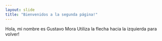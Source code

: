 ```yaml
---
layout: slide
title: "Bienvenidos a la segunda página!"
---
```

Hola, mi nombre es Gustavo Mora
Utiliza la flecha hacia la izquierda para volver!
